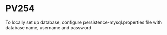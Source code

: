 # PV254

To locally set up database, configure persistence-mysql.properties file with database name, username and password
